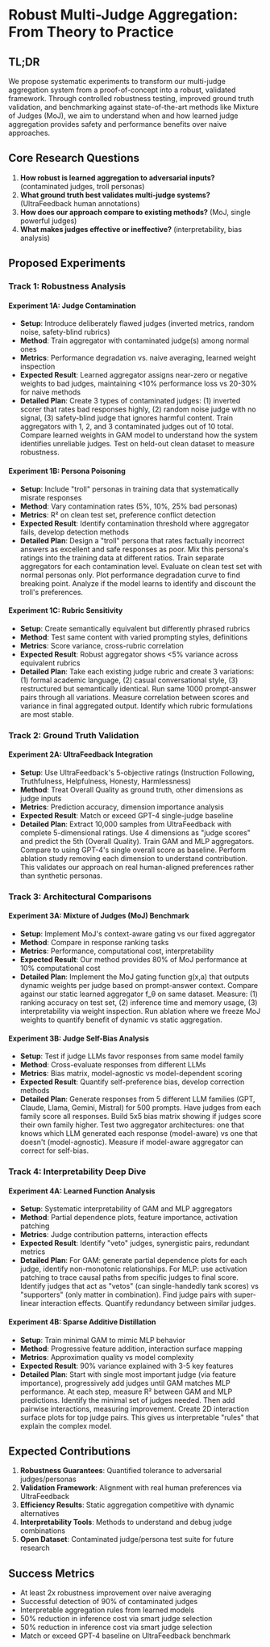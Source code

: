 # Robust Multi-Judge Aggregation: From Theory to Practice

## TL;DR
We propose systematic experiments to transform our multi-judge aggregation system from a proof-of-concept into a robust, validated framework. Through controlled robustness testing, improved ground truth validation, and benchmarking against state-of-the-art methods like Mixture of Judges (MoJ), we aim to understand when and how learned judge aggregation provides safety and performance benefits over naive approaches.

## Core Research Questions
1. **How robust is learned aggregation to adversarial inputs?** (contaminated judges, troll personas)
2. **What ground truth best validates multi-judge systems?** (UltraFeedback human annotations)
3. **How does our approach compare to existing methods?** (MoJ, single powerful judges)
4. **What makes judges effective or ineffective?** (interpretability, bias analysis)

## Proposed Experiments

### Track 1: Robustness Analysis

#### Experiment 1A: Judge Contamination
- **Setup**: Introduce deliberately flawed judges (inverted metrics, random noise, safety-blind rubrics)
- **Method**: Train aggregator with contaminated judge(s) among normal ones
- **Metrics**: Performance degradation vs. naive averaging, learned weight inspection
- **Expected Result**: Learned aggregator assigns near-zero or negative weights to bad judges, maintaining <10% performance loss vs 20-30% for naive methods
- **Detailed Plan**: Create 3 types of contaminated judges: (1) inverted scorer that rates bad responses highly, (2) random noise judge with no signal, (3) safety-blind judge that ignores harmful content. Train aggregators with 1, 2, and 3 contaminated judges out of 10 total. Compare learned weights in GAM model to understand how the system identifies unreliable judges. Test on held-out clean dataset to measure robustness.

#### Experiment 1B: Persona Poisoning  
- **Setup**: Include "troll" personas in training data that systematically misrate responses
- **Method**: Vary contamination rates (5%, 10%, 25% bad personas)
- **Metrics**: R² on clean test set, preference conflict detection
- **Expected Result**: Identify contamination threshold where aggregator fails, develop detection methods
- **Detailed Plan**: Design a "troll" persona that rates factually incorrect answers as excellent and safe responses as poor. Mix this persona's ratings into the training data at different ratios. Train separate aggregators for each contamination level. Evaluate on clean test set with normal personas only. Plot performance degradation curve to find breaking point. Analyze if the model learns to identify and discount the troll's preferences.

#### Experiment 1C: Rubric Sensitivity
- **Setup**: Create semantically equivalent but differently phrased rubrics
- **Method**: Test same content with varied prompting styles, definitions
- **Metrics**: Score variance, cross-rubric correlation
- **Expected Result**: Robust aggregator shows <5% variance across equivalent rubrics
- **Detailed Plan**: Take each existing judge rubric and create 3 variations: (1) formal academic language, (2) casual conversational style, (3) restructured but semantically identical. Run same 1000 prompt-answer pairs through all variations. Measure correlation between scores and variance in final aggregated output. Identify which rubric formulations are most stable.

### Track 2: Ground Truth Validation

#### Experiment 2A: UltraFeedback Integration
- **Setup**: Use UltraFeedback's 5-objective ratings (Instruction Following, Truthfulness, Helpfulness, Honesty, Harmlessness)
- **Method**: Treat Overall Quality as ground truth, other dimensions as judge inputs
- **Metrics**: Prediction accuracy, dimension importance analysis
- **Expected Result**: Match or exceed GPT-4 single-judge baseline
- **Detailed Plan**: Extract 10,000 samples from UltraFeedback with complete 5-dimensional ratings. Use 4 dimensions as "judge scores" and predict the 5th (Overall Quality). Train GAM and MLP aggregators. Compare to using GPT-4's single overall score as baseline. Perform ablation study removing each dimension to understand contribution. This validates our approach on real human-aligned preferences rather than synthetic personas.

### Track 3: Architectural Comparisons

#### Experiment 3A: Mixture of Judges (MoJ) Benchmark
- **Setup**: Implement MoJ's context-aware gating vs our fixed aggregator
- **Method**: Compare in response ranking tasks
- **Metrics**: Performance, computational cost, interpretability
- **Expected Result**: Our method provides 80% of MoJ performance at 10% computational cost
- **Detailed Plan**: Implement the MoJ gating function g(x,a) that outputs dynamic weights per judge based on prompt-answer context. Compare against our static learned aggregator f_θ on same dataset. Measure: (1) ranking accuracy on test set, (2) inference time and memory usage, (3) interpretability via weight inspection. Run ablation where we freeze MoJ weights to quantify benefit of dynamic vs static aggregation.

#### Experiment 3B: Judge Self-Bias Analysis
- **Setup**: Test if judge LLMs favor responses from same model family
- **Method**: Cross-evaluate responses from different LLMs
- **Metrics**: Bias matrix, model-agnostic vs model-dependent scoring
- **Expected Result**: Quantify self-preference bias, develop correction methods
- **Detailed Plan**: Generate responses from 5 different LLM families (GPT, Claude, Llama, Gemini, Mistral) for 500 prompts. Have judges from each family score all responses. Build 5x5 bias matrix showing if judges score their own family higher. Test two aggregator architectures: one that knows which LLM generated each response (model-aware) vs one that doesn't (model-agnostic). Measure if model-aware aggregator can correct for self-bias.

### Track 4: Interpretability Deep Dive

#### Experiment 4A: Learned Function Analysis
- **Setup**: Systematic interpretability of GAM and MLP aggregators
- **Method**: Partial dependence plots, feature importance, activation patching
- **Metrics**: Judge contribution patterns, interaction effects
- **Expected Result**: Identify "veto" judges, synergistic pairs, redundant metrics
- **Detailed Plan**: For GAM: generate partial dependence plots for each judge, identify non-monotonic relationships. For MLP: use activation patching to trace causal paths from specific judges to final score. Identify judges that act as "vetos" (can single-handedly tank scores) vs "supporters" (only matter in combination). Find judge pairs with super-linear interaction effects. Quantify redundancy between similar judges.

#### Experiment 4B: Sparse Additive Distillation
- **Setup**: Train minimal GAM to mimic MLP behavior
- **Method**: Progressive feature addition, interaction surface mapping
- **Metrics**: Approximation quality vs model complexity
- **Expected Result**: 90% variance explained with 3-5 key features
- **Detailed Plan**: Start with single most important judge (via feature importance), progressively add judges until GAM matches MLP performance. At each step, measure R² between GAM and MLP predictions. Identify the minimal set of judges needed. Then add pairwise interactions, measuring improvement. Create 2D interaction surface plots for top judge pairs. This gives us interpretable "rules" that explain the complex model.

## Expected Contributions

1. **Robustness Guarantees**: Quantified tolerance to adversarial judges/personas
2. **Validation Framework**: Alignment with real human preferences via UltraFeedback
3. **Efficiency Results**: Static aggregation competitive with dynamic alternatives
4. **Interpretability Tools**: Methods to understand and debug judge combinations
5. **Open Dataset**: Contaminated judge/persona test suite for future research

## Success Metrics

- At least 2x robustness improvement over naive averaging
- Successful detection of 90% of contaminated judges
- Interpretable aggregation rules from learned models
- 50% reduction in inference cost via smart judge selection
- 50% reduction in inference cost via smart judge selection
- Match or exceed GPT-4 baseline on UltraFeedback benchmark